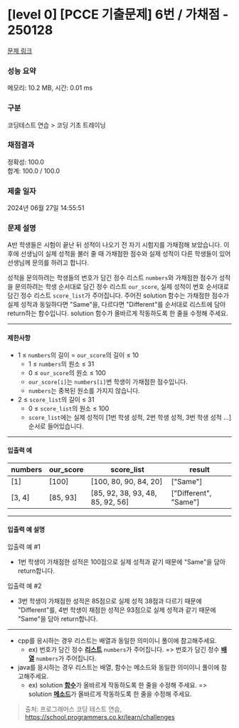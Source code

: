 # [level 0] [PCCE 기출문제] 6번 / 가채점 - 250128 

[문제 링크](https://school.programmers.co.kr/learn/courses/30/lessons/250128) 

### 성능 요약

메모리: 10.2 MB, 시간: 0.01 ms

### 구분

코딩테스트 연습 > 코딩 기초 트레이닝

### 채점결과

정확성: 100.0<br/>합계: 100.0 / 100.0

### 제출 일자

2024년 06월 27일 14:55:51

### 문제 설명

<p>A반 학생들은 시험이 끝난 뒤 성적이 나오기 전 자기 시험지를 가채점해 보았습니다. 이후에 선생님이 실제 성적을 불러 줄 때 가채점한 점수와 실제 성적이 다른 학생들이 있어 선생님께 문의를 하려고 합니다.</p>

<p>성적을 문의하려는 학생들의 번호가 담긴 정수 리스트 <code>numbers</code>와 가채점한 점수가 성적을 문의하려는 학생 순서대로 담긴 정수 리스트 <code>our_score</code>, 실제 성적이 번호 순서대로 담긴 정수 리스트 <code>score_list</code>가 주어집니다. 주어진 solution 함수는 가채점한 점수가 실제 성적과 동일하다면 "Same"을, 다르다면 "Different"를 순서대로 리스트에 담아 return하는 함수입니다. solution 함수가 올바르게 작동하도록 한 줄을 수정해 주세요.</p>

<hr>

<h4>제한사항</h4>

<ul>
<li>1 ≤ <code>numbers</code>의 길이 = <code>our_score</code>의 길이 ≤ 10

<ul>
<li>1 ≤ <code>numbers</code>의 원소 ≤ 31</li>
<li>0 ≤ <code>our_score</code>의 원소 ≤ 100</li>
<li><code>our_score[i]</code>는 <code>numbers[i]</code>번 학생이 가채점한 점수입니다.</li>
<li><code>numbers</code>는 중복된 원소를 가지지 않습니다.</li>
</ul></li>
<li>2 ≤ <code>score_list</code>의 길이 ≤ 31

<ul>
<li>0 ≤ <code>score_list</code>의 원소 ≤ 100</li>
<li><code>score_list</code>에는 실제 성적이 [1번 학생 성적, 2번 학생 성적, 3번 학생 성적 …] 순서로 들어있습니다.</li>
</ul></li>
</ul>

<hr>

<h4>입출력 예</h4>
<table class="table">
        <thead><tr>
<th>numbers</th>
<th>our_score</th>
<th>score_list</th>
<th>result</th>
</tr>
</thead>
        <tbody><tr>
<td>[1]</td>
<td>[100]</td>
<td>[100, 80, 90, 84, 20]</td>
<td>["Same"]</td>
</tr>
<tr>
<td>[3, 4]</td>
<td>[85, 93]</td>
<td>[85, 92, 38, 93, 48, 85, 92, 56]</td>
<td>["Different", "Same"]</td>
</tr>
</tbody>
      </table>
<hr>

<h4>입출력 예 설명</h4>

<p>입출력 예 #1</p>

<ul>
<li>1번 학생이 가채점한 성적은 100점으로 실제 성적과 같기 때문에 "Same"을 담아 return합니다.</li>
</ul>

<p>입출력 예 #2</p>

<ul>
<li>3번 학생이 가채점한 성적은 85점으로 실제 성적 38점과 다르기 때문에 "Different"를, 4번 학생이 채점한 성적은 93점으로 실제 성적과 같기 때문에 "Same"을 담아 return합니다.</li>
</ul>

<hr>

<ul>
<li>cpp를 응시하는 경우 리스트는 배열과 동일한 의미이니 풀이에 참고해주세요.

<ul>
<li>ex) 번호가 담긴 정수 <u><strong>리스트</strong></u> <code>numbers</code>가 주어집니다. =&gt; 번호가 담긴 정수 <u><strong>배열</strong></u> <code>numbers</code>가 주어집니다.</li>
</ul></li>
<li>java를 응시하는 경우 리스트는 배열, 함수는 메소드와 동일한 의미이니 풀이에 참고해주세요.

<ul>
<li>ex) solution <u><strong>함수</strong></u>가 올바르게 작동하도록 한 줄을 수정해 주세요. =&gt; solution <u><strong>메소드</strong></u>가 올바르게 작동하도록 한 줄을 수정해 주세요.</li>
</ul></li>
</ul>


> 출처: 프로그래머스 코딩 테스트 연습, https://school.programmers.co.kr/learn/challenges